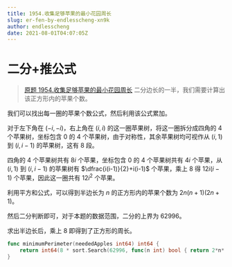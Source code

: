 ```yaml
---
title: 1954.收集足够苹果的最小花园周长
slug: er-fen-by-endlesscheng-xn9k
author: endlesscheng
date: 2021-08-01T04:07:05Z
---
```

# 二分+推公式
 
> [原题 1954.收集足够苹果的最小花园周长](https://leetcode.cn/problems/minimum-garden-perimeter-to-collect-enough-apples)
二分边长的一半，我们需要计算出该正方形内的苹果个数。

我们可以找出每一圈的苹果个数公式，然后利用该公式累加。

对于左下角在 $(-i,-i)$，右上角在 $(i,i)$ 的这一圈苹果树，将这一圈拆分成四角的 $4$ 个苹果树，坐标包含 $0$ 的 $4$ 个苹果树，由于对称性，其余苹果树均可视作从 $(i,1)$ 到 $(i,i-1)$ 的苹果树，这有 $8$ 段。

四角的 $4$ 个苹果树共有 $8i$ 个苹果，坐标包含 $0$ 的 $4$ 个苹果树共有 $4i$ 个苹果，从 $(i,1)$ 到 $(i,i-1)$ 的苹果树有 $\dfrac{i(i-1)}{2}+i(i-1)$ 个苹果，乘上 $8$ 得 $12i(i-1)$ 个苹果，因此这一圈共有 $12i^2$ 个苹果。

利用平方和公式，可以得到半边长为 $n$ 的正方形内的苹果个数为 $2n(n+1)(2n+1)$。

然后二分判断即可，对于本题的数据范围，二分的上界为 $62996$。

求出半边长后，乘上 $8$ 即得到了正方形的周长。

```go
func minimumPerimeter(neededApples int64) int64 {
	return int64(8 * sort.Search(62996, func(n int) bool { return 2*n*(n+1)*(2*n+1) >= int(neededApples) }))
}
```
